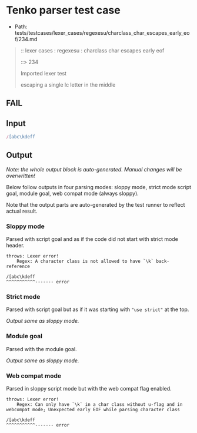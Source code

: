 # Tenko parser test case

- Path: tests/testcases/lexer_cases/regexesu/charclass_char_escapes_early_eof/234.md

> :: lexer cases : regexesu : charclass char escapes early eof
>
> ::> 234
>
> Imported lexer test
>
> escaping a single lc letter in the middle

## FAIL

## Input

`````js
/[abc\kdeff
`````

## Output

_Note: the whole output block is auto-generated. Manual changes will be overwritten!_

Below follow outputs in four parsing modes: sloppy mode, strict mode script goal, module goal, web compat mode (always sloppy).

Note that the output parts are auto-generated by the test runner to reflect actual result.

### Sloppy mode

Parsed with script goal and as if the code did not start with strict mode header.

`````
throws: Lexer error!
    Regex: A character class is not allowed to have `\k` back-reference

/[abc\kdeff
^^^^^^^^^^^------- error
`````

### Strict mode

Parsed with script goal but as if it was starting with `"use strict"` at the top.

_Output same as sloppy mode._

### Module goal

Parsed with the module goal.

_Output same as sloppy mode._

### Web compat mode

Parsed in sloppy script mode but with the web compat flag enabled.

`````
throws: Lexer error!
    Regex: Can only have `\k` in a char class without u-flag and in webcompat mode; Unexpected early EOF while parsing character class

/[abc\kdeff
^^^^^^^^^^^------- error
`````

